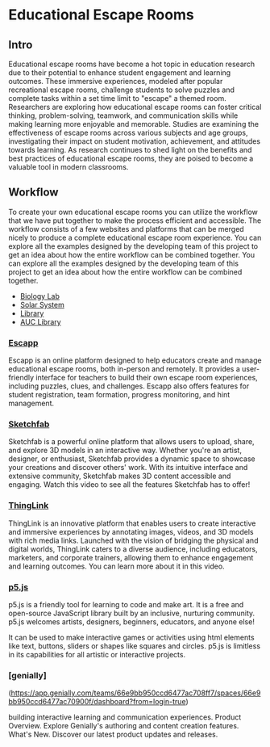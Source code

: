 # Educational Escape Rooms

## Intro

Educational escape rooms have become a hot topic in education research due to their potential to enhance student engagement and learning outcomes. These immersive experiences, modeled after popular recreational escape rooms, challenge students to solve puzzles and complete tasks within a set time limit to "escape" a themed room. Researchers are exploring how educational escape rooms can foster critical thinking, problem-solving, teamwork, and communication skills while making learning more enjoyable and memorable. Studies are examining the effectiveness of escape rooms across various subjects and age groups, investigating their impact on student motivation, achievement, and attitudes towards learning. As research continues to shed light on the benefits and best practices of educational escape rooms, they are poised to become a valuable tool in modern classrooms. 

## Workflow

To create your own educational escape rooms you can utilize the workflow that we have put together to make the process efficient and accessible. The workflow consists of a few websites and platforms that can be merged nicely to produce a complete educational escape room experience. You can explore all the examples designed by the developing team of this project to get an idea about how the entire workflow can be combined together. You can explore all the examples designed by the developing team of this project to get an idea about how the entire workflow can be combined together.

- [Biology Lab](https://escapp.es/escapeRooms/135/join)
- [Solar System](https://escapp.es/escapeRooms/138/join)
- [Library](https://escapp.es/escapeRooms/141/join)
- [AUC Library](https://escapp.es/escapeRooms/142/join)

### [Escapp](https://github.com/Ess3013/Educational-Virtual-Environment-Documentation/blob/a43e71f7b2913145632b794a80f3d0cbf1b67e7e/Educational%20Escape%20Rooms/Escapp/Docs.md)

Escapp is an online platform designed to help educators create and manage educational escape rooms, both in-person and remotely. It provides a user-friendly interface for teachers to build their own escape room experiences, including puzzles, clues, and challenges. Escapp also offers features for student registration, team formation, progress monitoring, and hint management.

### [Sketchfab](https://github.com/Ess3013/Educational-Virtual-Environment-Documentation/blob/a43e71f7b2913145632b794a80f3d0cbf1b67e7e/Educational%20Escape%20Rooms/Sketchfab/SketchFab%20Documentation.md)

Sketchfab is a powerful online platform that allows users to upload, share, and explore 3D models in an interactive way. Whether you're an artist, designer, or enthusiast, Sketchfab provides a dynamic space to showcase your creations and discover others' work. With its intuitive interface and extensive community, Sketchfab makes 3D content accessible and engaging. Watch this video to see all the features Sketchfab has to offer!

### [ThingLink](https://github.com/Ess3013/Educational-Virtual-Environment-Documentation/blob/a43e71f7b2913145632b794a80f3d0cbf1b67e7e/Educational%20Escape%20Rooms/ThingLink/ThingLink.md)

ThingLink is an innovative platform that enables users to create interactive and immersive experiences by annotating images, videos, and 3D models with rich media links. Launched with the vision of bridging the physical and digital worlds, ThingLink caters to a diverse audience, including educators, marketers, and corporate trainers, allowing them to enhance engagement and learning outcomes. You can learn more about it in this video.

### [p5.js](https://github.com/Ess3013/Educational-Virtual-Environment-Documentation/blob/a43e71f7b2913145632b794a80f3d0cbf1b67e7e/Educational%20Escape%20Rooms/P5.js/p5js-AI.md)

p5.js is a friendly tool for learning to code and make art. It is a free and open-source JavaScript library built by an inclusive, nurturing community. p5.js welcomes artists, designers, beginners, educators, and anyone else!

It can be used to make interactive games or activities using html elements like text, buttons, sliders or shapes like squares and circles. p5.js is limitless in its capabilities for all artistic or interactive projects.
### [genially]
(https://app.genially.com/teams/66e9bb950ccd6477ac708ff7/spaces/66e9bb950ccd6477ac70900f/dashboard?from=login-true)


building interactive learning and communication experiences. Product Overview. Explore Genially's authoring and content creation features. What's New. Discover our latest product updates and releases.


